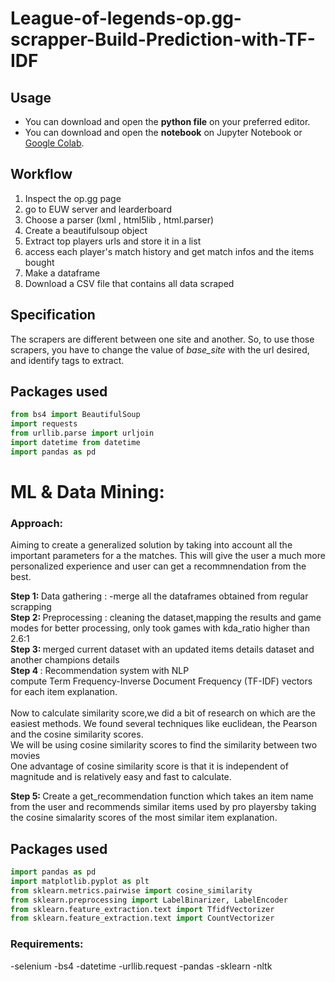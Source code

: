 # League-of-legends-op.gg-scrapper-Build-Prediction-with-TF-IDF

## Usage
* You can download and open the <b>python file</b> on your preferred editor.
* You can download and open the <b>notebook</b> on Jupyter Notebook or [Google Colab](https://colab.research.google.com/).

## Workflow
1. Inspect the op.gg page
2. go to EUW server and learderboard
3. Choose a parser (lxml , html5lib , html.parser)
4. Create a beautifulsoup object
5. Extract top players urls and store it in a list
6. access each player's match history and get match infos and the items bought
7. Make a dataframe
8. Download a CSV file that contains all data scraped

## Specification
The scrapers are different between one site and another. So, to use those scrapers, you have to change the value of <i>base_site</i> with the url desired, and identify tags to extract.

## Packages used
```python
from bs4 import BeautifulSoup
import requests
from urllib.parse import urljoin
import datetime from datetime
import pandas as pd
```

# ML & Data Mining:
### Approach:
Aiming to create a generalized solution by taking into account all the important parameters for a the matches. This will give the user a much more personalized experience and user can get a recommnendation from the best.

<b> Step 1: </b> Data gathering : -merge all the dataframes obtained from regular scrapping <br>
<b> Step 2: </b> Preprocessing : cleaning the dataset,mapping the results and game modes for better processing, only took games with kda_ratio higher than 2.6:1 <br>
<b> Step 3: </b> merged current dataset with an updated items details dataset and another champions details <br>
<b> Step 4 </b> : 
 Recommendation system with NLP <br>
compute Term Frequency-Inverse Document Frequency (TF-IDF) vectors for each item explanation. <br>
 <br> Now to calculate similarity score,we did a bit of research on which are the easiest methods. We found several techniques like euclidean, the Pearson and the cosine similarity scores. 
 <br>
We will be using cosine similarity scores to find the similarity between two movies <br>
One advantage of cosine similarity score is that it is independent of magnitude and is relatively easy and fast to calculate. <br> 

<b> Step 5: </b> Create a get_recommendation function which takes an item name from the user and recommends similar items used by pro playersby taking the cosine simalarity scores of the most similar item explanation. <br>

## Packages used
```python
import pandas as pd
import matplotlib.pyplot as plt
from sklearn.metrics.pairwise import cosine_similarity
from sklearn.preprocessing import LabelBinarizer, LabelEncoder
from sklearn.feature_extraction.text import TfidfVectorizer
from sklearn.feature_extraction.text import CountVectorizer
```

### Requirements:
-selenium
-bs4
-datetime
-urllib.request
-pandas
-sklearn
-nltk

